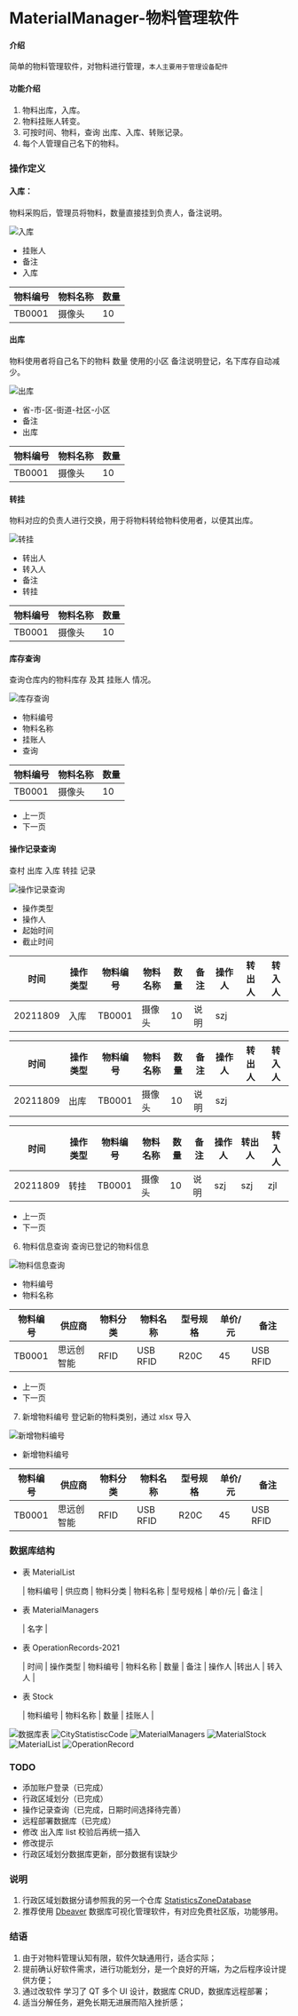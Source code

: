 # MaterialManager-物料管理软件

#### 介绍
简单的物料管理软件，对物料进行管理，`本人主要用于管理设备配件`

#### 功能介绍
1. 物料出库，入库。
2. 物料挂账人转变。
3. 可按时间、物料，查询 出库、入库、转账记录。
4. 每个人管理自己名下的物料。

### 操作定义
#### 入库：
物料采购后，管理员将物料，数量直接挂到负责人，备注说明。

![入库](./images/入库.PNG)

- 挂账人
- 备注
- 入库

| 物料编号 | 物料名称 | 数量 |
| ------- | -------- | --- |
|  TB0001 |  摄像头  |  10  |

#### 出库
物料使用者将自己名下的物料 数量 使用的小区 备注说明登记，名下库存自动减少。

![出库](./images/出库.PNG)

- 省-市-区-街道-社区-小区
- 备注
- 出库

| 物料编号 | 物料名称 | 数量 |
| ------- | -------- | --- |
| TB0001  |  摄像头 | 10 |

#### 转挂
物料对应的负责人进行交换，用于将物料转给物料使用者，以便其出库。

![转挂](./images/转挂.PNG)

- 转出人
- 转入人
- 备注
- 转挂

| 物料编号 | 物料名称 | 数量 |
| ------- | -------- | --- |
| TB0001  |  摄像头  |  10  |

#### 库存查询
查询仓库内的物料库存 及其 挂账人 情况。

![库存查询](./images/库存查询.PNG)

- 物料编号
- 物料名称
- 挂账人
- 查询

| 物料编号 | 物料名称 | 数量 |
| ------- | -------- | --- |
|  TB0001 |  摄像头  |  10  |

- 上一页
- 下一页

#### 操作记录查询
查村 出库 入库 转挂 记录

![操作记录查询](./images/操作记录查询.PNG)

- 操作类型
- 操作人
- 起始时间
- 截止时间

|   时间   | 操作类型 | 物料编号 | 物料名称 | 数量 | 备注 | 操作人 | 转出人 | 转入人 |
| -------- | ------- |-------- | -------- | --  | ---- | ----- | ------ | ------ |
| 20211809 |   入库   | TB0001 |  摄像头  |  10  | 说明 |  szj  |        |        |

|   时间   | 操作类型 | 物料编号 | 物料名称 | 数量 | 备注 | 操作人 | 转出人 | 转入人 |
| -------- | ------- | ------- | -------- | --- | ---- | ----- | ------ | ------ |
| 20211809 |   出库   | TB0001 |  摄像头   | 10  | 说明 |  szj  |        |        |

|   时间   | 操作类型 | 物料编号 | 物料名称 | 数量 | 备注 | 操作人 |转出人 | 转入人 |
| -------- | ------- | ------- | -------- | --- | ---- | ----- | ----- | ------ |
| 20211809 |   转挂   | TB0001 |   摄像头   | 10 | 说明 |  szj   |  szj  |  zjl  |

- 上一页
- 下一页

6. 物料信息查询
查询已登记的物料信息

![物料信息查询](./images/物料信息查询.PNG)

- 物料编号
- 物料名称

| 物料编号 | 供应商 | 物料分类 | 物料名称 | 型号规格 | 单价/元 |   备注   |
| ------- | ------ |-------- | ------- | -------- | ------ | -------- |
| TB0001 | 思远创智能 | RFID | USB RFID |   R20C   |   45   | USB RFID |

- 上一页
- 下一页

7. 新增物料编号
登记新的物料类别，通过 xlsx 导入

![新增物料编号](./images/新增物料.PNG)

- 新增物料编号

| 物料编号 | 供应商 | 物料分类 | 物料名称 | 型号规格 | 单价/元 |   备注   |
| ------- | ------ |-------- | ------- | -------- | ------ | -------- |
| TB0001 | 思远创智能 | RFID | USB RFID |   R20C   |   45   | USB RFID |

### 数据库结构
- 表 MaterialList

  | 物料编号 | 供应商 | 物料分类 | 物料名称 | 型号规格 | 单价/元 | 备注 |

- 表 MaterialManagers

  | 名字 |

- 表 OperationRecords-2021

  | 时间 | 操作类型 | 物料编号 | 物料名称 | 数量 | 备注 | 操作人 |转出人 | 转入人 |

- 表 Stock
  
  | 物料编号 | 物料名称 | 数量 | 挂账人 |

![数据库表](./images/数据库表.PNG)
![CityStatistiscCode](./images/CityStatistiscCode.PNG)
![MaterialManagers](./iMaterialManagersmages/数据库表.PNG)
![MaterialStock](./images/MaterialStock.PNG)
![MaterialList](./images/MaterialList.PNG)
![OperationRecord](./images/OperationRecord.PNG)


### TODO
- 添加账户登录（已完成）
- 行政区域划分（已完成）
- 操作记录查询（已完成，日期时间选择待完善）
- 远程部署数据库（已完成）
- 修改 出入库 list 校验后再统一插入
- 修改提示
- 行政区域划分数据库更新，部分数据有误缺少

### 说明
1. 行政区域划数据分请参照我的另一个仓库 [StatisticsZoneDatabase](https://gitee.com/One2INF/StatisticsZoneDatabase)
2. 推荐使用 [Dbeaver](https://dbeaver.io/) 数据库可视化管理软件，有对应免费社区版，功能够用。

### 结语
1. 由于对物料管理认知有限，软件欠缺通用行，适合实际；
2. 提前确认好软件需求，进行功能划分，是一个良好的开端，为之后程序设计提供方便；
3. 通过改软件 学习了 QT 多个 UI 设计，数据库 CRUD，数据库远程部署；
4. 适当分解任务，避免长期无进展而陷入挫折感；
